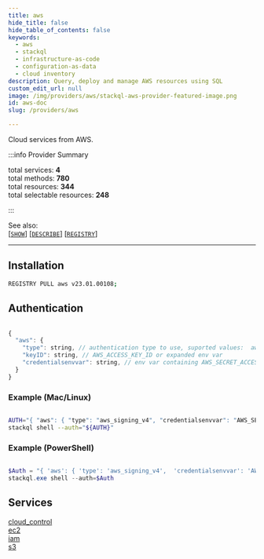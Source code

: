 ```yaml
---
title: aws
hide_title: false
hide_table_of_contents: false
keywords:
  - aws
  - stackql
  - infrastructure-as-code
  - configuration-as-data
  - cloud inventory
description: Query, deploy and manage AWS resources using SQL
custom_edit_url: null
image: /img/providers/aws/stackql-aws-provider-featured-image.png
id: aws-doc
slug: /providers/aws

---
```

Cloud services from AWS.  
    
:::info Provider Summary

<div class="row">
<div class="providerDocColumn">
<span>total services:&nbsp;<b>4</b></span><br />
<span>total methods:&nbsp;<b>780</b></span><br />
</div>
<div class="providerDocColumn">
<span>total resources:&nbsp;<b>344</b></span><br />
<span>total selectable resources:&nbsp;<b>248</b></span><br />
</div>
</div>

:::

See also:   
[[` SHOW `]](https://stackql.io/docs/language-spec/show) [[` DESCRIBE `]](https://stackql.io/docs/language-spec/describe)  [[` REGISTRY `]](https://stackql.io/docs/language-spec/registry)
* * * 

## Installation
```bash
REGISTRY PULL aws v23.01.00108;
```

## Authentication
```javascript

{
  "aws": {
    "type": string, // authentication type to use, suported values:  aws_signing_v4
    "keyID": string, // AWS_ACCESS_KEY_ID or expanded env var
    "credentialsenvvar": string, // env var containing AWS_SECRET_ACCESS_KEY
  }
}

```
### Example (Mac/Linux)
```bash

AUTH="{ "aws": { "type": "aws_signing_v4", "credentialsenvvar": "AWS_SECRET_ACCESS_KEY", "keyID": "${AWS_ACCESS_KEY_ID}" }}"
stackql shell --auth="${AUTH}"

```
### Example (PowerShell)
```powershell

$Auth = "{ 'aws': { 'type': 'aws_signing_v4',  'credentialsenvvar': 'AWS_SECRET_ACCESS_KEY', 'keyID': '$Env.AWS_ACCESS_KEY_ID' }}"
stackql.exe shell --auth=$Auth

```
## Services
<div class="row">
<div class="providerDocColumn">
<a href="/providers/aws/cloud_control/">cloud_control</a><br />
<a href="/providers/aws/ec2/">ec2</a><br />
</div>
<div class="providerDocColumn">
<a href="/providers/aws/iam/">iam</a><br />
<a href="/providers/aws/s3/">s3</a><br />
</div>
</div>
